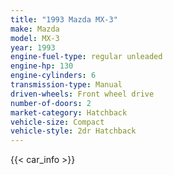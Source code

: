 ```yaml
---
title: "1993 Mazda MX-3"
make: Mazda
model: MX-3
year: 1993
engine-fuel-type: regular unleaded
engine-hp: 130
engine-cylinders: 6
transmission-type: Manual
driven-wheels: Front wheel drive
number-of-doors: 2
market-category: Hatchback
vehicle-size: Compact
vehicle-style: 2dr Hatchback
---
```


{{< car_info >}}
